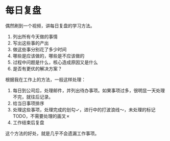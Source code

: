 # 每日复盘

偶然刷到一个视频，讲每日复盘的学习方法。

1. 列出所有今天做的事情
2. 写出这些事的产出
3. 做这些事分别花了多少时间
4. 哪些是应该做的，哪些是不应该做的
5. 过程中问题是什么，核心造成原因又是什么
6. 是否有更优的解决方案？

根据我在工作上的方法，一般这样处理：

1. 每日到公司后，处理邮件，并列出待办事项。如果事项过多，很明显一天处理不完，就往后记录。
2. 给当日事项排序
3. 处理这些事项，处理完成的划勾✓，进行中的打波浪线～，未处理的标记TODO，不需要处理的画叉✗
4. 工作结束后复盘

这个方法的好处，就是几乎不会遗漏工作事项。